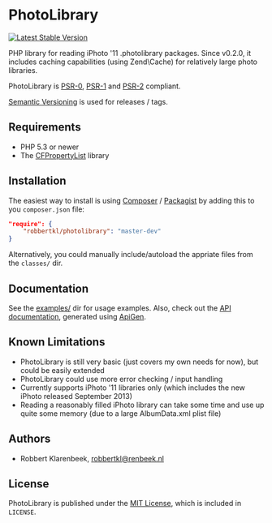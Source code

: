 # PhotoLibrary

[![Latest Stable Version](https://poser.pugx.org/robbertkl/photolibrary/v/stable.png)](https://packagist.org/packages/robbertkl/photolibrary)

PHP library for reading iPhoto '11 .photolibrary packages.
Since v0.2.0, it includes caching capabilities (using Zend\Cache) for relatively large photo libraries.

PhotoLibrary is [PSR-0](http://www.php-fig.org/psr/psr-0/), [PSR-1](http://www.php-fig.org/psr/psr-1/) and [PSR-2](http://www.php-fig.org/psr/psr-2/) compliant.

[Semantic Versioning](http://semver.org/) is used for releases / tags.

## Requirements

* PHP 5.3 or newer
* The [CFPropertyList](https://raw.github.com/rodneyrehm/CFPropertyList) library

## Installation

The easiest way to install is using [Composer](http://getcomposer.org) / [Packagist](https://packagist.org/packages/robbertkl/photolibrary) by adding this to you `composer.json` file:

```json
"require": {
    "robbertkl/photolibrary": "master-dev"
}
```

Alternatively, you could manually include/autoload the appriate files from the `classes/` dir.

## Documentation

See the [examples/](examples/) dir for usage examples.
Also, check out the [API documentation](http://robbertkl.github.io/photolibrary/), generated using [ApiGen](http://apigen.org).

## Known Limitations

* PhotoLibrary is still very basic (just covers my own needs for now), but could be easily extended
* PhotoLibrary could use more error checking / input handling
* Currently supports iPhoto '11 libraries only (which includes the new iPhoto released September 2013)
* Reading a reasonably filled iPhoto library can take some time and use up quite some memory (due to a large AlbumData.xml plist file)

## Authors

* Robbert Klarenbeek, <robbertkl@renbeek.nl>

## License

PhotoLibrary is published under the [MIT License](http://www.opensource.org/licenses/mit-license.php), which is included in `LICENSE`.
